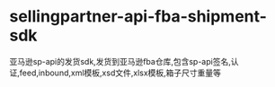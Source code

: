 # sellingpartner-api-fba-shipment-sdk
亚马逊sp-api的发货sdk,发货到亚马逊fba仓库,包含sp-api签名,认证,feed,inbound,xml模板,xsd文件,xlsx模板,箱子尺寸重量等
